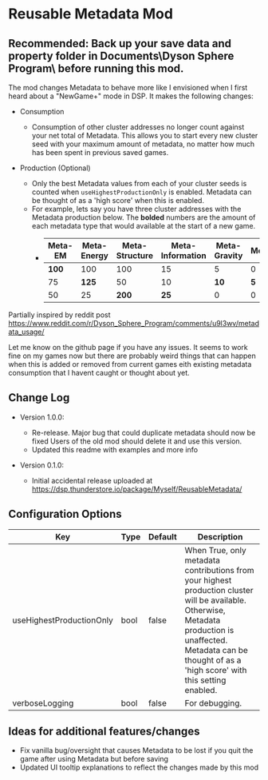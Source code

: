 
# Reusable Metadata Mod
## Recommended: Back up your save data and property folder in Documents\Dyson Sphere Program\ before running this mod. 

The mod changes Metadata to behave more like I envisioned when I first heard about a "NewGame+" mode in DSP. It makes the following changes:

 - Consumption
	- Consumption of other cluster addresses no longer count against your net total of Metadata. This allows you to start every new cluster seed with your maximum amount of metadata, no matter how much has been spent in previous saved games.

 - Production (Optional)
	- Only the best Metadata values from each of your cluster seeds is counted when `useHighestProductionOnly` is enabled. Metadata can be thought of as a 'high score' when this is enabled. 
	- For example, lets say you have three cluster addresses with the  Metadata production below. The **bolded** numbers are the amount of each metadata type that would available at the start of a new game.
	   - |Meta-EM|Meta-Energy|Meta-Structure|Meta-Information|Meta-Gravity|Metaverse|	
	     |------------|---------------|------------------|---------------------|----------------|------------| 
	     | **100** | 100 | 100 | 15 | 5 | 0 |
	     | 75 | **125** | 50 | 10 | **10** | **5** |
	     | 50 | 25 | **200** | **25** | 0 | 0 |
	 
		

Partially inspired by reddit post https://www.reddit.com/r/Dyson_Sphere_Program/comments/u9l3wv/metadata_usage/

Let me know on the github page if you have any issues. It seems to work fine on my games now but there are probably weird things that can happen when this is added or removed from current games eith existing metadata consumption that I havent caught or thought about yet.

## Change Log

- Version 1.0.0:
	- Re-release. Major bug that could duplicate metadata should now be fixed Users of the old mod should delete it and use this version.
	- Updated this readme with examples and more info

- Version 0.1.0:
	- Initial accidental release uploaded at https://dsp.thunderstore.io/package/Myself/ReusableMetadata/

## Configuration Options


|Key|Type|Default|Description|
|---|---|---|---|
useHighestProductionOnly|bool|false|When True, only metadata contributions from your highest production cluster will be available. Otherwise, Metadata production is unaffected. Metadata can be thought of as a 'high score' with this setting enabled.
verboseLogging|bool|false|For debugging.

## Ideas for additional features/changes
- Fix vanilla bug/oversight that causes Metadata to be lost if you quit the game after using Metadata but before saving
- Updated UI tooltip explanations to reflect the changes made by this mod